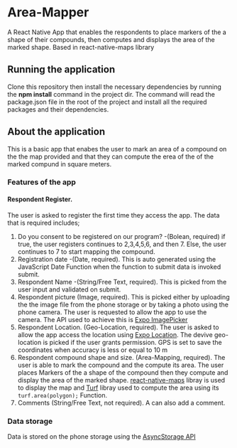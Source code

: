 # Area-Mapper

A React Native App that enables the respondents to place markers of the a shape of their compounds, then computes and displays the area of the marked shape. Based in react-native-maps library

## Running the application

Clone this repository then install the necessary dependencies by running the **npm install** command in the project dir. 
The command will read the package.json file in the root of the project and install all the required packages and their dependencies.

## About the application

This is a basic app that enabes the user to mark an area of a compound on the the map provided and that they can compute the erea of the of the marked compund in square meters.

### Features of the app

#### Respondent Register. 
The user is asked to register the first time they access the app. The data that is required includes;
1. Do you consent to be registered on our program? -(Bolean, required) if true, the user registers continues to 2,3,4,5,6, and then 7. Else, the user continues to 7 to start mapping the compound. 
2. Registration date -(Date, required). This is auto generated using the JavaScript Date Function when the function to submit data is invoked submit.
3. Respondent Name -(String/Free Text, required). This is picked from the user input and validated on submit.
4. Respondent picture (Image, required). This is picked either by uploading the the image file from the phone storage or by taking a photo using the phone camera. The user is requested to allow the app to use the camera. The API used to achieve this is [Expo ImagePicker](https://docs.expo.dev/versions/v48.0.0/sdk/imagepicker/) 
5. Respondent Location. (Geo-Location, required). The user is asked to allow the app access the location using [Expo Location](https://docs.expo.dev/versions/v48.0.0/sdk/location/). The devive geo-location is picked if the user grants permission. GPS is set to save the coordinates when accuracy is less or equal to 10 m
6. Respondent compound shape and size. (Area-Mapping, required). The user is able to mark the compound and the compute its area. The user places Markers of the a shape of the compound then they compute and display the area of the marked shape. [react-native-maps](https://github.com/react-native-maps/react-native-maps) libray is used to display the map and [Turf](https://turfjs.org/docs/#setup) libray used to compute the area using its ```turf.area(polygon);``` Function.
8. Comments (String/Free Text, not required). A can also add a comment.

### Data storage
Data is stored on the phone storage using the [AsyncStorage API](https://react-native-async-storage.github.io/async-storage/docs/usage/) 
